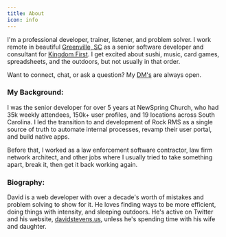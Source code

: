 ```yaml
---
title: About
icon: info
---
```


I'm a professional developer, trainer, listener, and problem solver.  I work remote in beautiful [Greenville, SC](http://lifeingreenville.com) as a senior software developer and consultant for [Kingdom First](https://kingdomfirstsolutions.com).   I get excited about sushi, music, card games, spreadsheets, and the outdoors, but not usually in that order.

Want to connect, chat, or ask a question?  My [DM's](/contact) are always open.

### My Background:

I was the senior developer for over 5 years at NewSpring Church, who had 35k weekly attendees, 150k+ user profiles, and 19 locations across South Carolina.  I led the transition to and development of Rock RMS as a single source of truth to automate internal processes, revamp their user portal, and build native apps.

Before that, I worked as a law enforcement software contractor, law firm network architect, and other jobs where I usually tried to take something apart, break it, then get it back working again. 


### Biography:

David is a web developer with over a decade's worth of mistakes and problem solving to show for it.  He loves finding ways to be more efficient, doing things with intensity, and sleeping outdoors.  He's active on Twitter and his website, [davidstevens.us](https://davidstevens.us), unless he's spending time with his wife and daughter.

